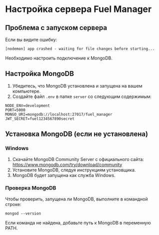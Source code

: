 # Настройка сервера Fuel Manager

## Проблема с запуском сервера

Если вы видите ошибку:
```
[nodemon] app crashed - waiting for file changes before starting...
```

Необходимо настроить подключение к MongoDB.

## Настройка MongoDB

1. Убедитесь, что MongoDB установлена и запущена на вашем компьютере.
2. Создайте файл `.env` в папке `server` со следующим содержимым:

```
NODE_ENV=development
PORT=5000
MONGO_URI=mongodb://localhost:27017/fuel_manager
JWT_SECRET=fuel1234567890secret
```

## Установка MongoDB (если не установлена)

### Windows
1. Скачайте MongoDB Community Server с официального сайта: https://www.mongodb.com/try/download/community
2. Установите MongoDB, следуя инструкциям установщика.
3. MongoDB будет запущена как служба Windows.

### Проверка MongoDB
Чтобы проверить, запущена ли MongoDB, выполните в командной строке:
```
mongod --version
```

Если команда не найдена, добавьте путь к MongoDB в переменную PATH. 